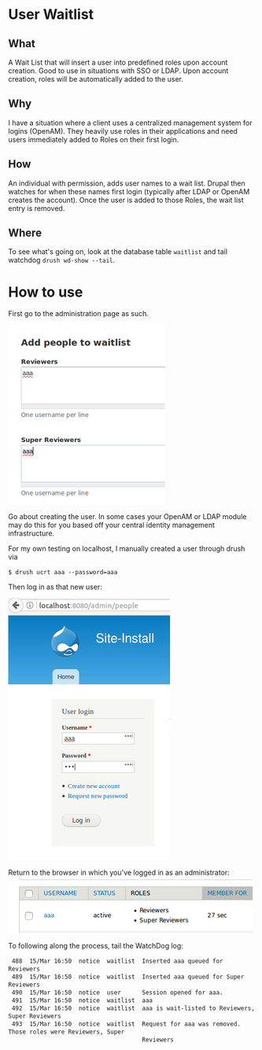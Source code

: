 User Waitlist
=============
What
-
A Wait List that will insert a user into predefined roles upon account creation. Good to use in situations with SSO or LDAP. Upon account creation, roles will be automatically added to the user. 

Why
-
I have a situation where a client uses a centralized management system for logins (OpenAM). They heavily use roles in their applications and need users immediately added to Roles on their first login. 

How
-
An individual with permission, adds user names to a wait list. Drupal then watches for when these names first login (typically after LDAP or OpenAM creates the account). Once the user is added to those Roles, the wait list entry is removed. 

Where
-
To see what's going on, look at the database table `waitlist` and tail watchdog `drush wd-show --tail`.




How to use
=
First go to the administration page as such.

![Adding Names](img/adding_names.png "Adding names")

Go about creating the user. In some cases your OpenAM or LDAP module may do this for you based off your central 
identity management infrastructure. 

For my own testing on localhost, I manually created a user through drush via

```
$ drush ucrt aaa --password=aaa
```

Then log in as that new user:

!['New user log in'](img/login_as_that_new_user.png "Logging in as new user")


Return to the browser in which you've logged in as an administrator:
!['People listing'](img/notice_user_roles.png "Notice User Roles")


To following along the process, tail the WatchDog log:

``` 
 488  15/Mar 16:50  notice  waitlist  Inserted aaa queued for Reviewers                                  
 489  15/Mar 16:50  notice  waitlist  Inserted aaa queued for Super Reviewers                            
 490  15/Mar 16:50  notice  user      Session opened for aaa.                                            
 491  15/Mar 16:50  notice  waitlist  aaa                                                                
 492  15/Mar 16:50  notice  waitlist  aaa is wait-listed to Reviewers, Super Reviewers                   
 493  15/Mar 16:50  notice  waitlist  Request for aaa was removed. Those roles were Reviewers, Super     
                                      Reviewers                                                          


```